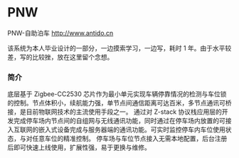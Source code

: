 # PNW

PNW-自助泊车 http://www.antido.cn 

该系统为本人毕业设计的一部分，一边摸索学习，一边写，耗时 1 年。由于水平较差，写的比较挫，放在这里留个念想。

### 简介
底层基于 Zigbee-CC2530 芯片作为最小单元实现车辆停靠情况的检测与车位锁的控制。节点体积小，续航能力强，单节点间通信距离可达百米，多节点通讯可桥接，是目前物联网技术的主流使用手段之一。
通过对 Z-stack 协议栈应用层的开发完成停车场内节点间的自组网与无线通讯功能，同时通过在停车场内放置的可接入互联网的嵌入式设备完成与服务器端的通讯功能。可实时监控停车内车位使用状态，与对任意车位的精准控制。
停车场与车位节点接入无需本地配置，后台注册后即可快速上线使用，扩展性强，易于更换与维修。




